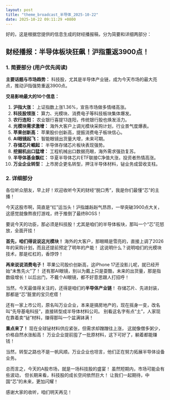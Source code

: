 ```yaml
---
layout: post
title: "theme_broadcast_半导体_2025-10-22"
date: 2025-10-22 09:11:29 +0800
---
```


好的，这是根据您提供的信息生成的财经播报稿，分为简要和详细两部分：

## 财经播报：半导体板块狂飙！沪指重返3900点！

### 1. 简要部分 (用户优先阅读)

**主要话题与市场趋势：** 科技股，尤其是半导体产业链，成为今天市场的最大亮点，推动沪指强势重返3900点。

**交易影响最大的10个信息：**

1.  **沪指大涨：** 上证指数上涨1.36%，宣告市场做多情绪高涨。
2.  **科技股领涨：** 算力、光模块、消费电子等科技板块集体爆发。
3.  **农行连阳：** 农业银行喜提13连阳，传统银行股也焕发活力。
4.  **光模块需求激增：** 海外大客户上调光模块采购计划，行业景气度爆表。
5.  **苹果创新高：** 苹果股价创新高，提振消费电子板块信心。
6.  **AI眼镜起飞：** 智能眼镜出货量大增，未来可期。
7.  **存储芯片崛起：** 半导体存储芯片板块表现强势。
8.  **挖掘机出口猛增：** 工程机械出口数据亮眼，海外需求强劲复苏。
9.  **半导体基金飘红：** 华夏半导体芯片ETF联接C净值大涨，投资者热情高涨。
10. **万业企业转型：** 上市房企更名转型，押注半导体材料，铋业务成营收支柱。

### 2. 详细部分

各位听众朋友，早上好！欢迎收听今天的财经“脱口秀”，我是你们最懂“芯”的主播！

今天这股市啊，简直是“红”运当头！沪指雄赳赳气昂昂，一举突破3900点大关，这感觉就像熬夜打游戏，终于推倒了最终BOSS！ 

要说今天的功臣，那必须是科技股！尤其是咱们的半导体板块，那叫一个“芯”花怒放，全面开挂！ 

**首先，咱们得说说这光模块！** 海外的大客户，那眼睛是雪亮的，直接上调了2026年的采购计划，而且还提前预定了明年的产能！ 这说明什么？说明咱们的光模块技术，那是杠杠的，香饽饽！

**再来说说消费电子！** 苹果公司股价创新高，这iPhone 17还没影儿呢，就已经开始“未售先火”了！ 还有那AI眼镜，别以为戴上只是耍酷，未来的出货量，那是指数级增长！以后出门，不戴个AI眼镜，都不好意思跟人打招呼！

当然，今天最值得关注的，还得是咱们的**半导体产业链**！ 存储芯片、先进封装，那都是“芯”脏里的宝贝疙瘩！ 

还有一家上市公司，原名叫万业企业，本来是搞房地产的，现在摇身一变，改名叫“先导基电科技”，直接转型成半导体材料公司。 别看这名字有点“土”，人家现在靠着卖“铋”材料，赚得那叫一个盆满钵满！ 

**重点来了！** 现在全球铋材料供应紧张，但需求却蹭蹭往上涨， 这就像僧多粥少，价格自然水涨船高！ 万业企业提前囤了一批原材料，这下可好了，躺着都能赚钱！ 

当然，转型之路也不是一帆风顺。万业企业也坦言，他们正在努力拓展半导体设备业务。 

总而言之，今天的A股市场，就是一场科技股的盛宴！ 虽然短期内，市场可能会有些波动， 但长期来看，科技股的成长空间依然巨大！ 让我们一起期待，中国“芯”的未来，更加闪耀！

感谢大家的收听，咱们明天再见！